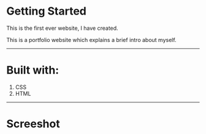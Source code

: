 # Getting Started
This is the first ever website, I have created. 

This is a portfolio website which explains a brief intro about myself.

****
# Built with:

1. CSS 
2. HTML

****
# Screeshot 
